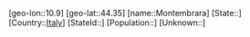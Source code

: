 ﻿---
location: [44.35,10.9]
type: City
tags:
- geo/City


SpocWebEntityId: 32576
isDeleted: false
confidential: public

---
[geo-lon::10.9]
[geo-lat::44.35]
[name::Montembrara]
[State::]
[Country::[Italy](geo/Continent/Europe/Italy.md)]
[StateId::]
[Population::]
[Unknown::]

